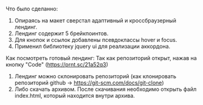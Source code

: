Что было сделанно:
1. Опираясь на макет сверстал адаптивный и кроссбраузерный лендинг.
2. Лендинг содержит 5 брейкпоинтов.
3. Для кнопок и ссылок добавлены псевдоклассы hover и focus.
4. Применил библиотеку jquery ui для реализации аккордона.

Как посмотреть готовый лендинг:
Так как репозиторий открыт, нажав на кнопку "Code" (https://prnt.sc/21a52q3) 
1. Лендинг можно склонировать репозиторий (как клонировать репозиторий github -> https://git-scm.com/docs/git-clone)
2. Либо скачать архивом. После скачивания необходимо открыть файл index.html, который находится внутри архива.
